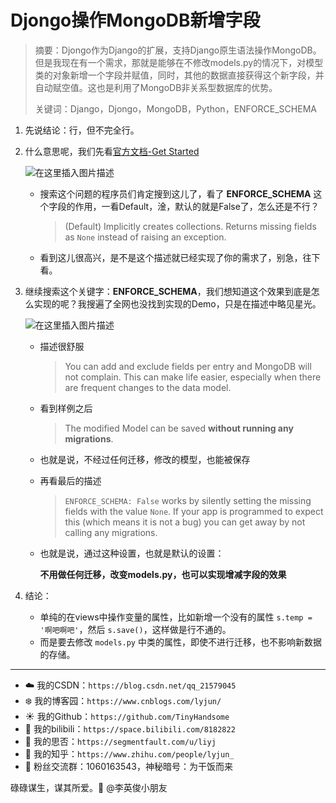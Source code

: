 # Djongo操作MongoDB新增字段

> 摘要：Djongo作为Django的扩展，支持Django原生语法操作MongoDB。但是我现在有一个需求，那就是能够在不修改models.py的情况下，对模型类的对象新增一个字段并赋值，同时，其他的数据直接获得这个新字段，并自动赋空值。这也是利用了MongoDB非关系型数据库的优势。
>
> 关键词：Django，Djongo，MongoDB，Python，ENFORCE_SCHEMA

1. 先说结论：行，但不完全行。

2. 什么意思呢，我们先看[官方文档-Get Started](https://www.djongomapper.com/get-started/)

   ![在这里插入图片描述](https://img-blog.csdnimg.cn/42585c05929b4b22a163c9505859cbf9.png)

   - 搜索这个问题的程序员们肯定搜到这儿了，看了 **ENFORCE_SCHEMA** 这个字段的作用，一看Default，淦，默认的就是False了，怎么还是不行？

     > (Default) Implicitly creates collections. Returns missing fields as `None` instead of raising an exception.

   - 看到这儿很高兴，是不是这个描述就已经实现了你的需求了，别急，往下看。

3. 继续搜索这个关键字：**ENFORCE_SCHEMA**，我们想知道这个效果到底是怎么实现的呢？我搜遍了全网也没找到实现的Demo，只是在描述中略见星光。

   ![在这里插入图片描述](https://img-blog.csdnimg.cn/68ffb39dbfb5426e856b0022375250ab.png)

   - 描述很舒服

     > You can add and exclude fields per entry and MongoDB will not complain. This can make life easier, especially when there are frequent changes to the data model.

   - 看到样例之后

     > The modified Model can be saved **without running any migrations**.

   - 也就是说，不经过任何迁移，修改的模型，也能被保存

   - 再看最后的描述

     > `ENFORCE_SCHEMA: False` works by silently setting the missing fields with the value `None`. If your app is programmed to expect this (which means it is not a bug) you can get away by not calling any migrations.

   - 也就是说，通过这种设置，也就是默认的设置：

     **不用做任何迁移，改变models.py，也可以实现增减字段的效果**

4. 结论：

   - 单纯的在views中操作变量的属性，比如新增一个没有的属性 `s.temp = '啊吧啊吧'`，然后 `s.save()`，这样做是行不通的。
   - 而是要去修改 `models.py` 中类的属性，即使不进行迁移，也不影响新数据的存储。


------


- :cloud: 我的CSDN：`https://blog.csdn.net/qq_21579045`
- :snowflake: 我的博客园：`https://www.cnblogs.com/lyjun/`
- :sunny: 我的Github：`https://github.com/TinyHandsome`
- :rainbow: 我的bilibili：`https://space.bilibili.com/8182822`
- :avocado: 我的思否：`https://segmentfault.com/u/liyj`
- :tomato: 我的知乎：`https://www.zhihu.com/people/lyjun_`
- :penguin: 粉丝交流群：1060163543，神秘暗号：为干饭而来

碌碌谋生，谋其所爱。:ocean:              @李英俊小朋友
